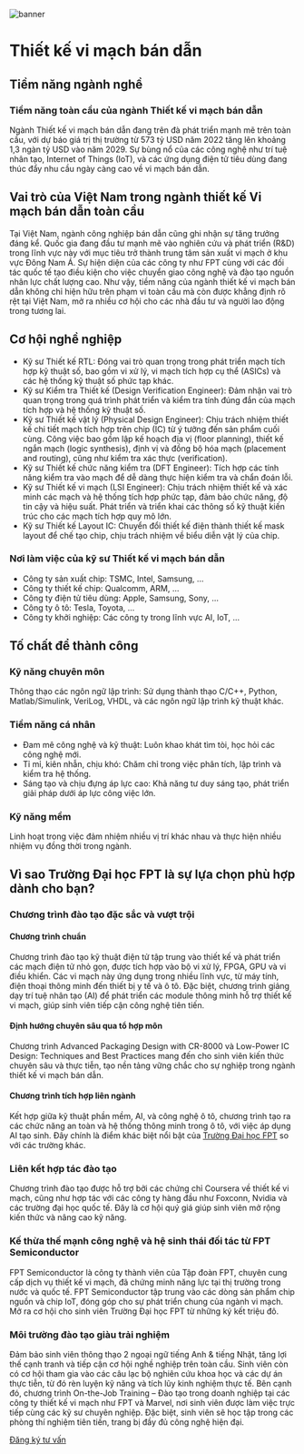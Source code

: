 ![banner](https://daihoc.fpt.edu.vn/wp-content/uploads/2025/01/header-2024-png.avif)

# Thiết kế vi mạch bán dẫn

## **Tiềm năng ngành nghề**

### **Tiềm năng toàn cầu của ngành Thiết kế vi mạch bán dẫn**

Ngành Thiết kế vi mạch bán dẫn đang trên đà phát triển mạnh mẽ trên toàn cầu, với dự báo giá trị thị trường từ 573 tỷ USD năm 2022 tăng lên khoảng 1,3 ngàn tỷ USD vào năm 2029. Sự bùng nổ của các công nghệ như trí tuệ nhân tạo, Internet of Things (IoT), và các ứng dụng điện tử tiêu dùng đang thúc đẩy nhu cầu ngày càng cao về vi mạch bán dẫn.

## **Vai trò của Việt Nam trong ngành thiết kế Vi mạch bán dẫn toàn cầu**

Tại Việt Nam, ngành công nghiệp bán dẫn cũng ghi nhận sự tăng trưởng đáng kể. Quốc gia đang đầu tư mạnh mẽ vào nghiên cứu và phát triển (R&D) trong lĩnh vực này với mục tiêu trở thành trung tâm sản xuất vi mạch ở khu vực Đông Nam Á. Sự hiện diện của các công ty như FPT cùng với các đối tác quốc tế tạo điều kiện cho việc chuyển giao công nghệ và đào tạo nguồn nhân lực chất lượng cao. Như vậy, tiềm năng của ngành thiết kế vi mạch bán dẫn không chỉ hiện hữu trên phạm vi toàn cầu mà còn được khẳng định rõ rệt tại Việt Nam, mở ra nhiều cơ hội cho các nhà đầu tư và người lao động trong tương lai.

## **Cơ hội nghề nghiệp**

- Kỹ sư Thiết kế RTL: Đóng vai trò quan trọng trong phát triển mạch tích hợp kỹ thuật số, bao gồm vi xử lý, vi mạch tích hợp cụ thể (ASICs) và các hệ thống kỹ thuật số phức tạp khác.
- Kỹ sư Kiểm tra Thiết kế (Design Verification Engineer): Đảm nhận vai trò quan trọng trong quá trình phát triển và kiểm tra tính đúng đắn của mạch tích hợp và hệ thống kỹ thuật số.
- Kỹ sư Thiết kế vật lý (Physical Design Engineer): Chịu trách nhiệm thiết kế chi tiết mạch tích hợp trên chip (IC) từ ý tưởng đến sản phẩm cuối cùng. Công việc bao gồm lập kế hoạch địa vị (floor planning), thiết kế ngắn mạch (logic synthesis), định vị và đồng bộ hóa mạch (placement and routing), cũng như kiểm tra xác thực (verification).
- Kỹ sư Thiết kế chức năng kiểm tra (DFT Engineer): Tích hợp các tính năng kiểm tra vào mạch để dễ dàng thực hiện kiểm tra và chẩn đoán lỗi.
- Kỹ sư Thiết kế vi mạch (LSI Engineer): Chịu trách nhiệm thiết kế và xác minh các mạch và hệ thống tích hợp phức tạp, đảm bảo chức năng, độ tin cậy và hiệu suất. Phát triển và triển khai các thông số kỹ thuật kiến trúc cho các mạch tích hợp quy mô lớn.
- Kỹ sư Thiết kế Layout IC: Chuyển đổi thiết kế điện thành thiết kế mask layout để chế tạo chip, chịu trách nhiệm về biểu diễn vật lý của chip.

### **Nơi làm việc của kỹ sư Thiết kế vi mạch bán dẫn**

- Công ty sản xuất chip: TSMC, Intel, Samsung, …
- Công ty thiết kế chip: Qualcomm, ARM, …
- Công ty điện tử tiêu dùng: Apple, Samsung, Sony, …
- Công ty ô tô: Tesla, Toyota, …
- Công ty khởi nghiệp: Các công ty trong lĩnh vực AI, IoT, …

## **Tố chất để thành công**

### **Kỹ năng chuyên môn**

Thông thạo các ngôn ngữ lập trình: Sử dụng thành thạo C/C++, Python, Matlab/Simulink, VeriLog, VHDL, và các ngôn ngữ lập trình kỹ thuật khác.

### **Tiềm năng cá nhân**

- Đam mê công nghệ và kỹ thuật: Luôn khao khát tìm tòi, học hỏi các công nghệ mới.
- Tỉ mỉ, kiên nhẫn, chịu khó: Chăm chỉ trong việc phân tích, lập trình và kiểm tra hệ thống.
- Sáng tạo và chịu đựng áp lực cao: Khả năng tư duy sáng tạo, phát triển giải pháp dưới áp lực công việc lớn.

### **Kỹ năng mềm**

Linh hoạt trong việc đảm nhiệm nhiều vị trí khác nhau và thực hiện nhiều nhiệm vụ đồng thời trong ngành.

## **Vì sao Trường Đại học FPT là sự lựa chọn phù hợp dành cho bạn?**

### **Chương trình đào tạo đặc sắc và vượt trội**

#### **Chương trình chuẩn**

Chương trình đào tạo kỹ thuật điện tử tập trung vào thiết kế và phát triển các mạch điện tử nhỏ gọn, được tích hợp vào bộ vi xử lý, FPGA, GPU và vi điều khiển. Các vi mạch này ứng dụng trong nhiều lĩnh vực, từ máy tính, điện thoại thông minh đến thiết bị y tế và ô tô. Đặc biệt, chương trình giảng dạy trí tuệ nhân tạo (AI) để phát triển các module thông minh hỗ trợ thiết kế vi mạch, giúp sinh viên tiếp cận công nghệ tiên tiến.

#### **Định hướng chuyên sâu qua tổ hợp môn**

Chương trình Advanced Packaging Design with CR-8000 và Low-Power IC Design: Techniques and Best Practices mang đến cho sinh viên kiến thức chuyên sâu và thực tiễn, tạo nền tảng vững chắc cho sự nghiệp trong ngành thiết kế vi mạch bán dẫn.

#### **Chương trình tích hợp liên ngành**

Kết hợp giữa kỹ thuật phần mềm, AI, và công nghệ ô tô, chương trình tạo ra các chức năng an toàn và hệ thống thông minh trong ô tô, với việc áp dụng AI tạo sinh. Đây chính là điểm khác biệt nổi bật của [Trường Đại học FPT](http://daihoc.fpt.edu.vn/) so với các trường khác.

### **Liên kết hợp tác đào tạo**

Chương trình đào tạo được hỗ trợ bởi các chứng chỉ Coursera về thiết kế vi mạch, cũng như hợp tác với các công ty hàng đầu như Foxconn, Nvidia và các trường đại học quốc tế. Đây là cơ hội quý giá giúp sinh viên mở rộng kiến thức và nâng cao kỹ năng.

### **Kế thừa thế mạnh công nghệ và hệ sinh thái đối tác từ FPT Semiconductor**

FPT Semiconductor là công ty thành viên của Tập đoàn FPT, chuyên cung cấp dịch vụ thiết kế vi mạch, đã chứng minh năng lực tại thị trường trong nước và quốc tế. FPT Semiconductor tập trung vào các dòng sản phẩm chip nguồn và chip IoT, đóng góp cho sự phát triển chung của ngành vi mạch. Mở ra cơ hội cho sinh viên Trường Đại học FPT từ những ký kết triệu đô.

### **Môi trường đào tạo giàu trải nghiệm**

Đảm bảo sinh viên thông thạo 2 ngoại ngữ tiếng Anh & tiếng Nhật, tăng lợi thế cạnh tranh và tiếp cận cơ hội nghề nghiệp trên toàn cầu. Sinh viên còn có cơ hội tham gia vào các câu lạc bộ nghiên cứu khoa học và các dự án thực tiễn, từ đó rèn luyện kỹ năng và tích lũy kinh nghiệm thực tế. Bên cạnh đó, chương trình On-the-Job Training – Đào tạo trong doanh nghiệp tại các công ty thiết kế vi mạch như FPT và Marvel, nơi sinh viên được làm việc trực tiếp cùng các kỹ sư chuyên nghiệp. Đặc biệt, sinh viên sẽ học tập trong các phòng thí nghiệm tiên tiến, trang bị đầy đủ công nghệ hiện đại.

[Đăng ký tư vấn](https://daihoc.fpt.edu.vn/dang-ky-truc-tuyen/)